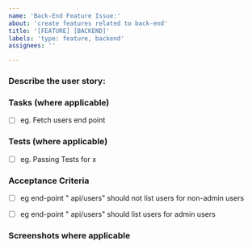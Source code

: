 ```yaml
---
name: 'Back-End Feature Issue:'
about: 'create features related to back-end'
title: '[FEATURE] [BACKEND]'
labels: 'type: feature, backend'
assignees: ''

---
```


### Describe the user story:
<!-- eg Admin should be able to delete single or multiple users.  -->

### Tasks (where applicable)
<!-- Please describe back-end tasks needed to accomplisd this-->
- [ ]  eg. Fetch users end point 



### Tests (where applicable)
<!-- Please describe tests-->
- [ ]  eg. Passing Tests for x


### Acceptance Criteria
<!-- Detailed checlist of acceptance criteria  -->
- [ ] eg end-point  " api/users" should not list users  for non-admin users
- [ ] eg end-point  " api/users" should list users for admin users





### Screenshots where applicable